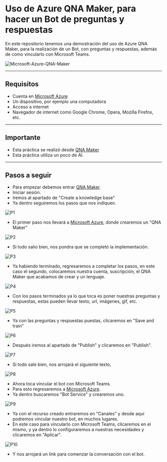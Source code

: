 # Uso de Azure QNA Maker, para hacer un Bot de preguntas y respuestas
En este repositorio tenemos una demostración del uso de Azure QNA Maker, para la realización de un Bot, con preguntas y respuestas, además de como vincularlo con Microsoft Teams.

![Microsoft-Azure-QNA-Maker](https://www.outsystems.com/Forge_BL/rest/ComponentThumbnail/GetURL_ComponentThumbnail?ProjectImageId=30779)

---

## Requisitos
- Cuenta en [Microsoft Azure](https://portal.azure.com)
- Un dispositivo, por ejemplo una computadora
- Acceso a internet
- Navegador de internet como Google Chrome, Opera, Mozilla Firefox, etc.

---

## Importante
- Esta práctica se realizó desde [QNA Maker](https://www.qnamaker.ai/)
- Esta práctica utiliza un poco de AI.

---

## Pasos a seguir
- Para empezar debemos entrar [QNA Maker](https://www.qnamaker.ai/).
- Iniciar sesión.
- Iremos al apartado de "Create a knowledge base"
- Ya dentro seguiremos los pasos que nos indiquen.

![P1](https://github.com/DagonNR/QNA-Maker/blob/main/images/P1.PNG)

- El primer paso nos llevará a [Microsoft Azure](https://portal.azure.com), donde crearemos un "QNA Maker"

![P2](https://github.com/DagonNR/QNA-Maker/blob/main/images/P2.PNG)

- Si todo salio bien, nos pondra que se completó la implementación.

![P3](https://github.com/DagonNR/QNA-Maker/blob/main/images/P3.PNG)

- Ya habiendo terminado, regresaremos a completar los pasos, en este caso el segundo, colocaremos nuestra cuenta, suscripción, el QNA Maker que acabamos de crear y un lenguaje.

![P4](https://github.com/DagonNR/QNA-Maker/blob/main/images/P4.PNG)

- Con los pasos terminados ya lo que toca es poner nuestras preguntas y respuestas, estas pueden llevar texto, url, imágenes, gif, etc.

![P5](https://github.com/DagonNR/QNA-Maker/blob/main/images/P5.PNG)

- Ya con las preguntas y respuestas puestas, clicaremos en "Save and train"

![P6](https://github.com/DagonNR/QNA-Maker/blob/main/images/P6.PNG)

- Después iremos al apartado de "Publish" y clicaremos en "Publish".

![P7](https://github.com/DagonNR/QNA-Maker/blob/main/images/P7.PNG)

- Si todo sale bien, nos arrojará el siguiente texto,

![P8](https://github.com/DagonNR/QNA-Maker/blob/main/images/P8.PNG)

- Ahora toca vincular el bot con Microsoft Teams.
- Para esto regresaremos a [Microsoft Azure](https://portal.azure.com).
- Ya dentro buscaremos "Bot Service" y crearemos uno.

![P9](https://github.com/DagonNR/QNA-Maker/blob/main/images/P9.PNG)

- Ya con el recurso creado entraremos en "Canales" y desde aquí podremos vincular nuestro bot, en muchos lugares.
- En este caso para vincularlo con Microsoft Teams, clicaremos en el mismo, y ya dentro lo configuraremos a nuestras necesidades y clicaremos en "Aplicar".

![P10](https://github.com/DagonNR/QNA-Maker/blob/main/images/P10.PNG)

- Y nos arrojará un link para comenzar la conversación con el bot.
